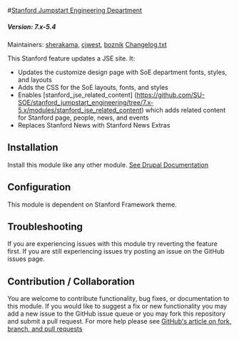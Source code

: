 #[Stanford Jumpstart Engineering Department](https://github.com/SU-SWS/stanford_jumpstart_engineering)
##### Version: 7.x-5.4

Maintainers: [sherakama](https://github.com/sherakama), [cjwest](https://github.com/cjwest), [boznik](https://github.com/boznik)
[Changelog.txt](CHANGELOG.txt)

This Stanford feature updates a JSE site. It:
* Updates the customize design page with SoE department fonts, styles, and layouts
* Adds the CSS for the SoE layouts, fonts, and styles
* Enables [stanford_jse_related_content] (https://github.com/SU-SOE/stanford_jumpstart_engineering/tree/7.x-5.x/modules/stanford_jse_related_content) which adds related content for Stanford page, people, news, and events
* Replaces Stanford News with Stanford News Extras

Installation
---

Install this module like any other module. [See Drupal Documentation](https://drupal.org/documentation/install/modules-themes/modules-7)

Configuration
---

This module is dependent on Stanford Framework theme.

Troubleshooting
---

If you are experiencing issues with this module try reverting the feature first. If you are still experiencing issues try posting an issue on the GitHub issues page.

Contribution / Collaboration
---

You are welcome to contribute functionality, bug fixes, or documentation to this module. If you would like to suggest a fix or new functionality you may add a new issue to the GitHub issue queue or you may fork this repository and submit a pull request. For more help please see [GitHub's article on fork, branch, and pull requests](https://help.github.com/articles/using-pull-requests)
